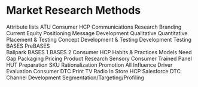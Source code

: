 
# Market Research Methods

Attribute lists
ATU
	Consumer
	HCP
Communications Research
	Branding
	Current Equity Positioning
	Message Development
		Qualitative
		Quantitative
	Placement & Testing
Concept Development & Testing
	Development
	Testing
		BASES
			PreBASES	
Ballpark
			BASES 1
			BASES 2
		Consumer
		HCP
Habits & Practices
Models
Need Gap
Packaging
Pricing
Product Research
	Sensory
		Consumer
		Trained Panel
	HUT
	Preparation
	SKU Rationalization
Promotion
	All Influence Driver Evaluation
	Consumer
		DTC
		Print
		TV
		Radio
		In Store
	HCP
		Salesforce
		DTC
	Channel Development
Segmentation/Targeting/Profiling
